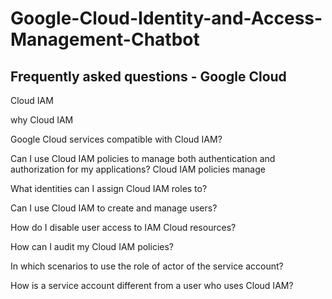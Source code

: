 # Google-Cloud-Identity-and-Access-Management-Chatbot

 ## Frequently asked questions - Google Cloud

Cloud IAM


why Cloud IAM


Google Cloud services compatible with Cloud IAM?


Can I use Cloud IAM policies to manage both authentication and authorization for my applications?
Cloud IAM policies manage



What identities can I assign Cloud IAM roles to?


Can I use Cloud IAM to create and manage users?


How do I disable user access to IAM Cloud resources?

How can I audit my Cloud IAM policies?

In which scenarios to use the role of actor of the service account?


How is a service account different from a user who uses Cloud IAM?




